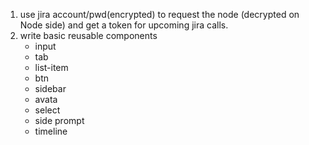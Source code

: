 1. use jira account/pwd(encrypted) to request the node (decrypted on Node side) and get a token for upcoming jira calls.
2. write basic reusable components
    - input
    - tab
    - list-item
    - btn
    - sidebar
    - avata
    - select
    - side prompt
    - timeline
